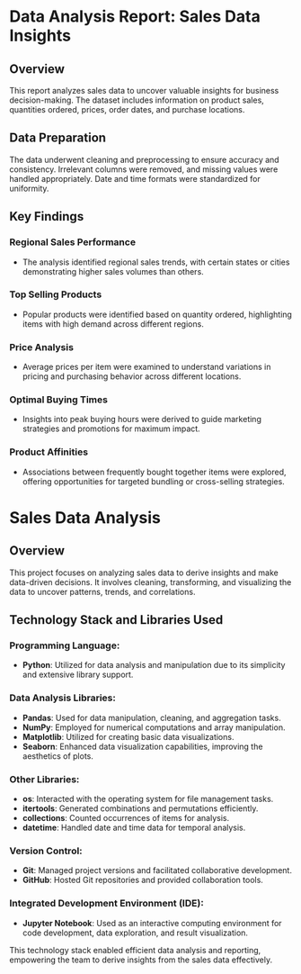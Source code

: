 # Data Analysis Report: Sales Data Insights

## Overview
This report analyzes sales data to uncover valuable insights for business decision-making. The dataset includes information on product sales, quantities ordered, prices, order dates, and purchase locations.

## Data Preparation
The data underwent cleaning and preprocessing to ensure accuracy and consistency. Irrelevant columns were removed, and missing values were handled appropriately. Date and time formats were standardized for uniformity.

## Key Findings

### Regional Sales Performance
- The analysis identified regional sales trends, with certain states or cities demonstrating higher sales volumes than others.

### Top Selling Products
- Popular products were identified based on quantity ordered, highlighting items with high demand across different regions.

### Price Analysis
- Average prices per item were examined to understand variations in pricing and purchasing behavior across different locations.

### Optimal Buying Times
- Insights into peak buying hours were derived to guide marketing strategies and promotions for maximum impact.

### Product Affinities
- Associations between frequently bought together items were explored, offering opportunities for targeted bundling or cross-selling strategies.

# Sales Data Analysis

## Overview
This project focuses on analyzing sales data to derive insights and make data-driven decisions. It involves cleaning, transforming, and visualizing the data to uncover patterns, trends, and correlations.

## Technology Stack and Libraries Used

### Programming Language:
- **Python**: Utilized for data analysis and manipulation due to its simplicity and extensive library support.

### Data Analysis Libraries:
- **Pandas**: Used for data manipulation, cleaning, and aggregation tasks.
- **NumPy**: Employed for numerical computations and array manipulation.
- **Matplotlib**: Utilized for creating basic data visualizations.
- **Seaborn**: Enhanced data visualization capabilities, improving the aesthetics of plots.

### Other Libraries:
- **os**: Interacted with the operating system for file management tasks.
- **itertools**: Generated combinations and permutations efficiently.
- **collections**: Counted occurrences of items for analysis.
- **datetime**: Handled date and time data for temporal analysis.

### Version Control:
- **Git**: Managed project versions and facilitated collaborative development.
- **GitHub**: Hosted Git repositories and provided collaboration tools.

### Integrated Development Environment (IDE):
- **Jupyter Notebook**: Used as an interactive computing environment for code development, data exploration, and result visualization.

This technology stack enabled efficient data analysis and reporting, empowering the team to derive insights from the sales data effectively.
